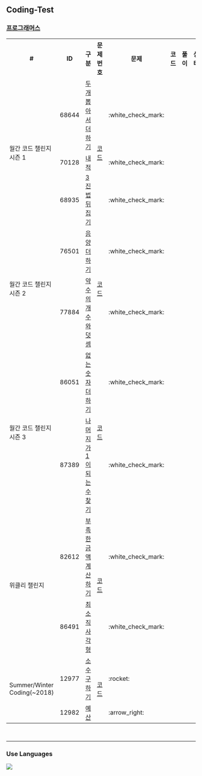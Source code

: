 ## Coding-Test

### [프로그래머스](https://programmers.co.kr/)


  <table>
      <tr>
          <th style="text-align: center">#</th>
          <th style="text-align: center">ID</th>
          <th style="text-align: center">구분</th>
          <th style="text-align: center">문제번호</th>
          <th style="text-align: center">문제</th>
          <th style="text-align: center">코드</th>
          <th style="text-align: center">풀이</th>
          <th style="text-align: center">상태</th>
      </tr>
      <!--Solution_MonthlyChallenge1-->
      <tr>
          <td rowspan="3">월간 코드 챌린지 시즌 1</td>
          <td>68644</td>
          <td><a href="https://programmers.co.kr/learn/courses/30/lessons/68644">두 개 뽑아서 더하기</a></td>
          <td rowspan="3" style="text-align: center"><a href="https://github.com/icolaaa/coding-test/blob/master/src/main/java/level1/Solution_MonthlyChallenge1.java">코드</a></td>
          <td>:white_check_mark:</td>
      </tr>
      <tr>
          <td>70128</td>
          <td><a href="https://programmers.co.kr/learn/courses/30/lessons/70128">내적</a></td>
          <td>:white_check_mark:</td>
      </tr>
      <tr>
          <td>68935</td>
          <td><a href="https://programmers.co.kr/learn/courses/30/lessons/68935">3진법 뒤집기</a></td>
          <td>:white_check_mark:</td>
      </tr>
      <!--Solution_MonthlyChallenge2-->
      <tr>
          <td rowspan="2">월간 코드 챌린지 시즌 2</td>
          <td>76501</td>
          <td><a href="https://programmers.co.kr/learn/courses/30/lessons/76501">음양 더하기</a></td>
          <td rowspan="2" style="text-align: center"><a href="https://github.com/icolaaa/coding-test/blob/master/src/main/java/level1/Solution_MonthlyChallenge2.java">코드</a></td>
          <td>:white_check_mark:</td>
      </tr>
      <tr>
          <td>77884</td>
          <td><a href="https://programmers.co.kr/learn/courses/30/lessons/77884">약수의 개수와 덧셈</a></td>
          <td>:white_check_mark:</td>
      </tr>
      <!--Solution_MonthlyChallenge3-->
      <tr>
          <td rowspan="2">월간 코드 챌린지 시즌 3</td>
          <td>86051</td>
          <td><a href="https://programmers.co.kr/learn/courses/30/lessons/86051">없는 숫자 더하기</a></td>
          <td rowspan="2" style="text-align: center"><a href="https://github.com/icolaaa/coding-test/blob/master/src/main/java/level1/Solution_MonthlyChallenge3.java">코드</a></td>
          <td>:white_check_mark:</td>
      </tr>
      <tr>
          <td>87389</td>
          <td><a href="https://programmers.co.kr/learn/courses/30/lessons/87389">나머지가 1이 되는 수 찾기</a></td>
          <td>:white_check_mark:</td>
      </tr>
      <!--Solution_WeeklyChallenge-->
      <tr>
          <td rowspan="2">위클리 챌린지</td>
          <td>82612</td>
          <td><a href="https://programmers.co.kr/learn/courses/30/lessons/82612">부족한 금액 계산하기</a></td>
          <td rowspan="2" style="text-align: center"><a href="https://github.com/icolaaa/coding-test/blob/master/src/main/java/level1/Solution_WeeklyChallenge.java">코드</a></td>
          <td>:white_check_mark:</td>
      </tr>
      <tr>
          <td>86491</td>
          <td><a href="https://programmers.co.kr/learn/courses/30/lessons/86491">최소직사각형</a></td>
          <td>:white_check_mark:</td>
      </tr>
      <!--Solution_SummerWinter2018-->
      <tr>
          <td rowspan="2">Summer/Winter Coding(~2018)</td>
          <td>12977</td>
          <td><a href="https://programmers.co.kr/learn/courses/30/lessons/12977">소수 구하기</a></td>
          <td rowspan="2" style="text-align: center"><a href="https://github.com/icolaaa/coding-test/blob/master/src/main/java/level1/Solution_SummerWinter2018.java">코드</a></td>
          <td>:rocket:</td>
      </tr>
      <tr>
          <td>12982</td>
          <td><a href="https://programmers.co.kr/learn/courses/30/lessons/12982">예산</a></td>
          <td>:arrow_right:</td>
      </tr>
  </table>


<br>

---

### Use Languages
<img src="https://img.shields.io/badge/Java-007396?style=flat-square&logo=Java&logoColor=white"/></a>